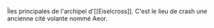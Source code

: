 Îles principales de l'archipel d'[[Eiselcross]].
C'est le lieu de crash une ancienne cité volante nommé Aeor.